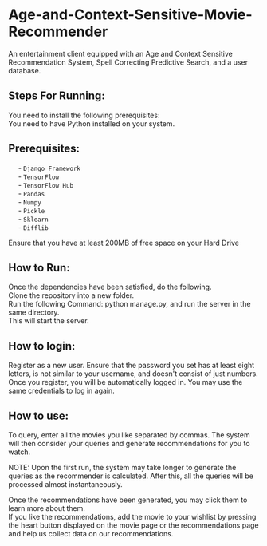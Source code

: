 # Age-and-Context-Sensitive-Movie-Recommender
An entertainment client equipped with an Age and Context Sensitive Recommendation System, Spell Correcting Predictive Search, and a user database.

## Steps For Running:
You need to install the following prerequisites: <br>
You need to have Python installed on your system.

## Prerequisites:
&nbsp;&nbsp;&nbsp;&nbsp; - `Django Framework`<br>
&nbsp;&nbsp;&nbsp;&nbsp; - `TensorFlow`<br>
&nbsp;&nbsp;&nbsp;&nbsp; - `TensorFlow Hub`<br>
&nbsp;&nbsp;&nbsp;&nbsp; - `Pandas`<br>
&nbsp;&nbsp;&nbsp;&nbsp; - `Numpy`<br>
&nbsp;&nbsp;&nbsp;&nbsp; - `Pickle`<br>
&nbsp;&nbsp;&nbsp;&nbsp; - `Sklearn`<br>
&nbsp;&nbsp;&nbsp;&nbsp; - `Difflib`<br>

Ensure that you have at least 200MB of free space on your Hard Drive <br>

## How to Run:
Once the dependencies have been satisfied, do the following. <br>
Clone the repository into a new folder. <br>
Run the following Command: python manage.py, and run the server in the same directory. <br>
This will start the server. <br>

## How to login:
Register as a new user. Ensure that the password you set has at least eight letters, is not similar to your username, and doesn't consist of just numbers. <br>
Once you register, you will be automatically logged in. You may use the same credentials to log in again. <br>

## How to use:
To query, enter all the movies you like separated by commas. The system will then consider your queries and generate recommendations for you to watch. <br>

NOTE: Upon the first run, the system may take longer to generate the queries as the recommender is calculated. After this, all the queries will be processed almost instantaneously. <br>

Once the recommendations have been generated, you may click them to learn more about them. <br>
If you like the recommendations, add the movie to your wishlist by pressing the heart button displayed on the movie page or the recommendations page and help us collect data on our recommendations. <br>


